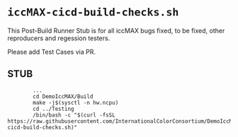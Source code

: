 # `iccMAX-cicd-build-checks.sh`

This Post-Build Runner Stub is for all iccMAX bugs fixed, to be fixed, other reproducers and regession testers.

Please add Test Cases via PR.

## STUB
```
        ...
        cd DemoIccMAX/Build
        make -j$(sysctl -n hw.ncpu)
        cd ../Testing
        /bin/bash -c "$(curl -fsSL https://raw.githubusercontent.com/InternationalColorConsortium/DemoIccMAX/refs/heads/master/contrib/UnitTest/iccMAX-cicd-build-checks.sh)"
```
